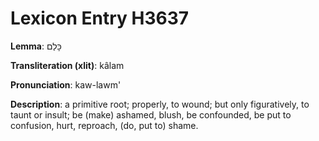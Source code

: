 # Lexicon Entry H3637

**Lemma**: כָּלַם

**Transliteration (xlit)**: kâlam

**Pronunciation**: kaw-lawm'

**Description**:
a primitive root; properly, to wound; but only figuratively, to taunt or insult; be (make) ashamed, blush, be confounded, be put to confusion, hurt, reproach, (do, put to) shame.
